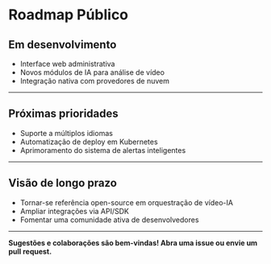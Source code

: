 # Roadmap Público

## Em desenvolvimento

- Interface web administrativa
- Novos módulos de IA para análise de vídeo
- Integração nativa com provedores de nuvem

---

## Próximas prioridades

- Suporte a múltiplos idiomas
- Automatização de deploy em Kubernetes
- Aprimoramento do sistema de alertas inteligentes

---

## Visão de longo prazo

- Tornar-se referência open-source em orquestração de vídeo-IA
- Ampliar integrações via API/SDK
- Fomentar uma comunidade ativa de desenvolvedores

---

**Sugestões e colaborações são bem-vindas! Abra uma issue ou envie um pull request.**